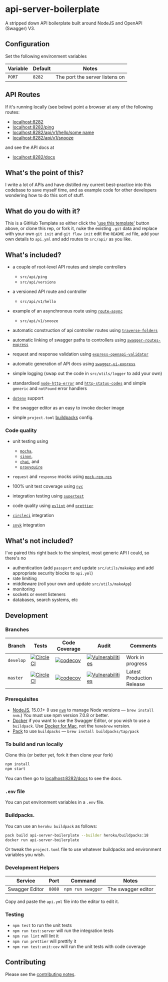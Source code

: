 # api-server-boilerplate

A stripped down API boilerplate built around NodeJS and OpenAPI (Swagger) V3.

## Configuration

Set the following environment variables

| Variable | Default | Notes                          |
| -------- | ------- | ------------------------------ |
| `PORT`   | `8282`  | The port the server listens on |

## API Routes

If it's running locally (see below) point a browser at any of the following routes:

- [localhost:8282](http://127.0.0.1:8282)
- [localhost:8282/ping](http://127.0.0.1:8282/ping)
- [localhost:8282/api/v1/hello/some name](http://127.0.0.1:8282/api/v1/hello/some%20name)
- [localhost:8282/api/v1/snooze](http://127.0.0.1:8282/api/v1/snooze)

and see the API docs at

- [localhost:8282/docs](http://127.0.0.1:8282/docs)

## What's the point of this?

I write a lot of APIs and have distilled my current best-practice into this codebase to save myself time, and as example code for other developers wondering how to do this sort of stuff.

## What do you do with it?

This is a GitHub Template so either click the ['use this template'](https://github.com/davesag/api-server-boilerplate/generate) button above, or clone this rep, or fork it, nuke the existing `.git` data and replace with your own `git init` and `git flow init` edit the `README.md` file, add your own details to `api.yml` and add routes to `src/api/` as you like.

## What's included?

- a couple of root-level API routes and simple controllers

  - `src/api/ping`
  - `src/api/versions`

- a versioned API route and controller

  - `src/api/v1/hello`

- example of an asynchronous route using [`route-async`](https://github.com/davesag/route-async)

  - `src/api/v1/snooze`

- automatic construction of api controller routes using [`traverse-folders`](https://github.com/davesag/traverse-folders)
- automatic linking of swagger paths to controllers using [`swagger-routes-express`](https://github.com/davesag/swagger-routes-express)
- request and response validation using [`express-openapi-validator`](https://github.com/cdimascio/express-openapi-validator)
- automatic generation of API docs using [`swagger-ui-express`](https://github.com/scottie1984/swagger-ui-express)
- simple logging (swap out the code in `src/utils/logger` to add your own)
- standardised [`node-http-error`](https://github.com/carsondarling/node-http-error) and [`http-status-codes`](https://github.com/prettymuchbryce/http-status-codes) and simple `generic` and `notFound` error handlers
- [`dotenv`](https://github.com/motdotla/dotenv) support
- the swagger editor as an easy to invoke docker image
- simple `project.toml` [buildpacks](https://buildpacks.io) config.

### Code quality

- unit testing using

  - [`mocha`](https://mochajs.org),
  - [`sinon`](https://sinonjs.org),
  - [`chai`](https://www.chaijs.com), and
  - [`proxyquire`](https://github.com/thlorenz/proxyquire)

- `request` and `response` mocks using [`mock-req-res`](https://github.com/davesag/mock-req-res)
- 100% unit test coverage using [`nyc`](https://github.com/istanbuljs/nyc)
- integration testing using [`supertest`](https://github.com/visionmedia/supertest)
- code quality using [`eslint`](https://eslint.org) and [`prettier`](https://prettier.io)
- [`circleci`](https://circleci.com) integration
- [`snyk`](https://snyk.io) integration

## What's not included?

I've paired this right back to the simplest, most generic API I could, so there's no

- authentication (add `passport` and update `src/utils/makeApp` and add appropriate security blocks to `api.yml`)
- rate limiting
- middleware (roll your own and update `src/utils/makeApp`)
- monitoring
- sockets or event listeners
- databases, search systems, etc

## Development

### Branches

<!-- prettier-ignore -->
| Branch | Tests | Code Coverage | Audit | Comments |
| ------ | ----- | ------------- | ----- | -------- |
| `develop` | [![CircleCI](https://circleci.com/gh/davesag/api-server-boilerplate/tree/develop.svg?style=svg)](https://circleci.com/gh/davesag/api-server-boilerplate/tree/develop) | [![codecov](https://codecov.io/gh/davesag/api-server-boilerplate/branch/develop/graph/badge.svg)](https://codecov.io/gh/davesag/api-server-boilerplate) | [![Vulnerabilities](https://snyk.io/test/github/davesag/api-server-boilerplate/develop/badge.svg)](https://snyk.io/test/github/davesag/api-server-boilerplate/develop) | Work in progress |
| `master`  | [![CircleCI](https://circleci.com/gh/davesag/api-server-boilerplate/tree/master.svg?style=svg)](https://circleci.com/gh/davesag/api-server-boilerplate/tree/master) | [![codecov](https://codecov.io/gh/davesag/api-server-boilerplate/branch/master/graph/badge.svg)](https://codecov.io/gh/davesag/api-server-boilerplate) | [![Vulnerabilities](https://snyk.io/test/github/davesag/api-server-boilerplate/master/badge.svg)](https://snyk.io/test/github/davesag/api-server-boilerplate/master) | Latest Production Release |

### Prerequisites

- [NodeJS](htps://nodejs.org), 15.0.1+ (I use [`nvm`](https://github.com/creationix/nvm) to manage Node versions — `brew install nvm`.) You must use npm version 7.0.8 or better.
- [Docker](https://www.docker.com) if you want to use the Swagger Editor, or you wish to use a `buildpack`. Use [Docker for Mac](https://docs.docker.com/docker-for-mac/), not the `homebrew` version.
- [Pack](https://buildpacks.io) to use `buildpacks` — `brew install buildpacks/tap/pack`

### To build and run locally

Clone this (or better yet, fork it then clone your fork)

```sh
npm install
npm start
```

You can then go to [localhost:8282/docs](http://127.0.0.1:8282/docs) to see the docs.

### `.env` file

You can put environment variables in a `.env` file.

### Buildpacks.

You can use an `heroku buildpack` as follows:

```sh
pack build api-server-boilerplate --builder heroku/buildpacks:18
docker run api-server-boilerplate
```

Or tweak the `project.toml` file to use whatever buildpacks and environment variables you wish.

### Development Helpers

| Service        | Port   | Command           | Notes              |
| -------------- | ------ | ----------------- | ------------------ |
| Swagger Editor | `8080` | `npm run swagger` | The swagger editor |

Copy and paste the `api.yml` file into the editor to edit it.

### Testing

- `npm test` to run the unit tests
- `npm run test:server` will run the integration tests
- `npm run lint` will lint it
- `npm run prettier` will prettify it
- `npm run test:unit:cov` will run the unit tests with code coverage

## Contributing

Please see the [contributing notes](CONTRIBUTING.md).
